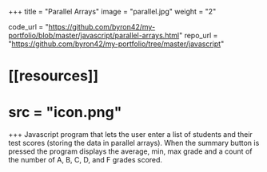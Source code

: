 +++
title = "Parallel Arrays"
image = "parallel.jpg"
weight = "2"

code_url = "https://github.com/byron42/my-portfolio/blob/master/javascript/parallel-arrays.html"
repo_url = "https://github.com/byron42/my-portfolio/tree/master/javascript"

# [[resources]]
#   src = "icon.png"
+++
Javascript program that lets the user enter a list of students and their test scores (storing the data in parallel arrays).  When the summary button is pressed the program displays the average, min, max grade and a count of the number of A, B, C, D, and F grades scored.